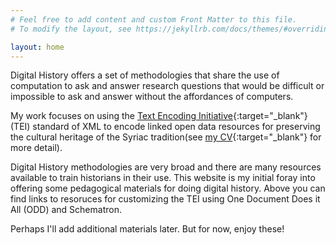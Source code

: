 ```yaml
---
# Feel free to add content and custom Front Matter to this file.
# To modify the layout, see https://jekyllrb.com/docs/themes/#overriding-theme-defaults

layout: home
---
```


Digital History offers a set of methodologies that share the use of computation to ask and answer 
research questions that would be difficult or impossible to ask and answer without the affordances
of computers. 

My work focuses on using the [Text Encoding Initiative](https://tei-c.org/){:target="_blank"} (TEI) 
standard of XML to encode linked open data resources for preserving the cultural heritage of 
the Syriac tradition(see [my CV](https://dlschwartz.github.io/cv/){:target="_blank"} for more detail).

Digital History methodologies are very broad and there are many resources available to 
train historians in their use. This website is my initial foray into offering some pedagogical 
materials for doing digital history. Above you can find links to resoruces for customizing the
TEI using One Document Does it All (ODD) and Schematron. 

Perhaps I'll add additional materials later. But for now, enjoy these!





 
